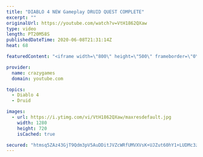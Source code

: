 ```yaml
---
title: "DIABLO 4 NEW Gameplay DRUID QUEST COMPLETE"
excerpt: ""
originalUrl: https://youtube.com/watch?v=VtH1862QXaw
type: video
length: PT20M58S
publishedDateTime: 2020-06-08T21:31:14Z
heat: 68

featuredContent: "<iframe width=\"800\" height=\"500\" frameborder=\"0\" src=\"https://www.youtube.com/embed/VtH1862QXaw\" allow=\"accelerometer; autoplay; encrypted-media; gyroscope; picture-in-picture\" allowfullscreen></iframe>"

provider:
  name: crazygames
  domain: youtube.com

topics:
  - Diablo 4
  - Druid

images:
  - url: https://i.ytimg.com/vi/VtH1862QXaw/maxresdefault.jpg
    width: 1280
    height: 720
    isCached: true

secured: "htmsq5ZAz43GjT9Qdm3pV5AuDDitJVZcWRfUMVXVsK+UJZut60hY1+LUDMc3zVLKSQUJVlcbfUgZaxVM5Nx0Yg2ZnU4BZZXkgfaTL2I74YW1KxDCdtFzXNUOQBw9oLft+y96Ivm1H6M8mcqD+vnsMBD8eEFtIffKYVUAd+LBPxP2bcsOrd9lAUQ50X2zZXdBFaZIqTJwKQBl/zCWVa2f98ZYx82CMvemvmQ7i/SD4xLE3vYpPJ0y5ttpwGUJkdLA5BGxr+9JQRsiL0HE7bJINFvxKxt2AoKtLEv96AVomLLoncBN/HeL7eiz0UiJ3/CznhNORSs2+ZhTCKSs7u2c1TMsR/47nTLv/CfkBaMpHQcS9Ch/sg0vumTFAHhEC8Y3jRgX+Je9q34oZocChgNoD8KhmcGYtG5a4NhLG0c2FQQ=;MXw6MikBKqiXpB7LZEJcrg=="
---
```


